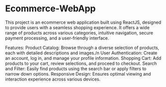 # Ecommerce-WebApp
This project is an ecommerce web application built using ReactJS, designed to provide users with a seamless shopping experience. It offers a wide range of products across various categories, intuitive navigation, secure payment processing, and a user-friendly interface.

Features:
Product Catalog: Browse through a diverse selection of products, each with detailed descriptions and images./n
User Authentication: Create an account, log in, and manage your profile information.
Shopping Cart: Add products to your cart, review selections, and proceed to checkout.
Search and Filter: Easily find products using the search bar or apply filters to narrow down options.
Responsive Design: Ensures optimal viewing and interaction experience across various devices.
